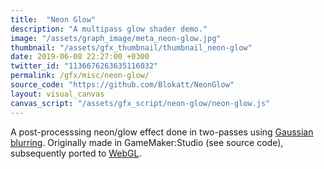 ```yaml
---
title:  "Neon Glow"
description: "A multipass glow shader demo."
image: "/assets/graph_image/meta_neon-glow.jpg"
thumbnail: "/assets/gfx_thumbnail/thumbnail_neon-glow"
date: 2019-06-08 22:27:00 +0300
twitter_id: "1136676263635116032"
permalink: /gfx/misc/neon-glow/
source_code: "https://github.com/Blokatt/NeonGlow" 
layout: visual_canvas
canvas_script: "/assets/gfx_script/neon-glow/neon-glow.js"
---
```

A post-processsing neon/glow effect done in two-passes using [Gaussian blurring](https://en.wikipedia.org/wiki/Gaussian_blur). Originally made in GameMaker:Studio (see source code), subsequently ported to [WebGL](/assets/gfx_script/neon-glow/neon-glow.js).